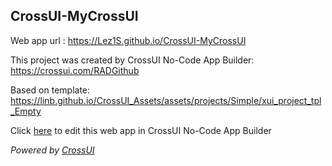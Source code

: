 ## CrossUI-MyCrossUI
Web app url : https://Lez1S.github.io/CrossUI-MyCrossUI

This project was created by CrossUI No-Code App Builder: https://crossui.com/RADGithub

Based on template: https://linb.github.io/CrossUI_Assets/assets/projects/Simple/xui_project_tpl_Empty

Click [here](https://crossui.com/RADGithub/#!from=github&owner=Lez1S&repo=CrossUI-MyCrossUI) to edit this web app in CrossUI No-Code App Builder

<i>Powered by [CrossUI](https://crossui.com)</i>
